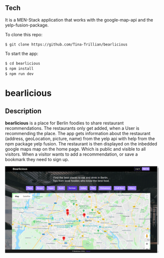 ## Tech

It is a MEN-Stack application that works with the google-map-api and the yelp-fusion-package.

To clone this repo: 

`$ git clone https://github.com/Tina-Trillian/bearlicious`

To start the app:

`$ cd bearlicious`  
`$ npm install`  
`$ npm run dev` 

# bearlicious

## Description

**bearlicious** is a place for Berlin foodies to share restaurant recommendations. The restaurants only get added, when a
User is recommending the place. The app gets information about the restaurant (address, geoLocation, picture, name) from the
yelp api with help from the npm package yelp fusion. The restaurant is then displayed on the inbedded google maps map on the 
home page. Which is public and visible to all visitors. When a visitor wants to add a recommendation, or save a bookmark
they need to sign up.

![screenshot](
     /public/images/home.png
    )
